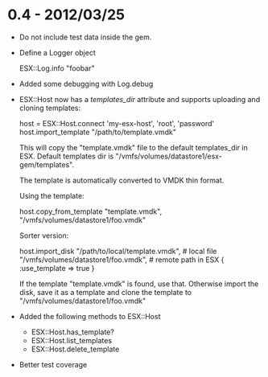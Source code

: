 # 0.4 - 2012/03/25 

* Do not include test data inside the gem.

* Define a Logger object

    ESX::Log.info "foobar"

* Added some debugging with Log.debug

* ESX::Host now has a *templates_dir* attribute and supports uploading and cloning templates:

    host = ESX::Host.connect 'my-esx-host', 
                             'root', 
                             'password'
    host.import_template "/path/to/template.vmdk"

  This will copy the "template.vmdk" file to the default templates_dir in ESX. Default templates dir is "/vmfs/volumes/datastore1/esx-gem/templates".

  The template is automatically converted to VMDK thin format.
  
  Using the template:

    host.copy_from_template "template.vmdk", "/vmfs/volumes/datastore1/foo.vmdk"

  Sorter version:

    host.import_disk "/path/to/local/template.vmdk",      # local file 
                     "/vmfs/volumes/datastore1/foo.vmdk", # remote path in ESX
                     { :use_template => true }

  If the template "template.vmdk" is found, use that. Otherwise import the disk, save it as a template and clone the template to "/vmfs/volumes/datastore1/foo.vmdk"


* Added the following methods to ESX::Host

    * ESX::Host.has_template? 
    * ESX::Host.list_templates 
    * ESX::Host.delete_template

* Better test coverage
